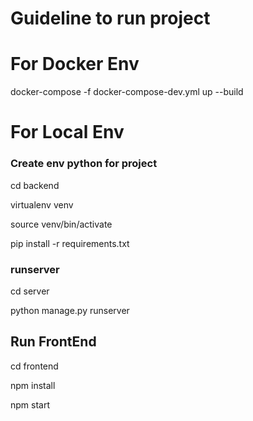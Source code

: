 # Guideline to run project
# For Docker Env
docker-compose -f docker-compose-dev.yml up --build
# For Local Env
### Create env python for project
cd backend

virtualenv venv

source venv/bin/activate

pip install -r requirements.txt
### runserver
cd server

python manage.py runserver

## Run FrontEnd

cd frontend

npm install

npm start

